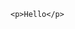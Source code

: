 <html lang="en">
<head>
    <meta charset="UTF-8">
    <meta name="viewport" content="width=device-width, initial-scale=1.0">
    <title>Rix Dev - Github</title>
</head>
<body>

    <p>Hello</p>

</body>
</html>